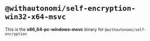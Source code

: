 # `@withautonomi/self-encryption-win32-x64-msvc`

This is the **x86_64-pc-windows-msvc** binary for `@withautonomi/self-encryption`
